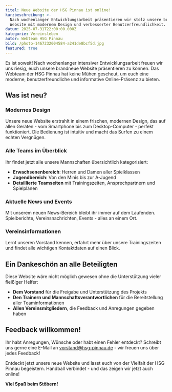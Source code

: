 ```yaml
---
titel: Neue Website der HSG Pinnau ist online!
kurzbeschreibung: >-
  Nach wochenlanger Entwicklungsarbeit präsentieren wir stolz unsere brandneue
  Website mit modernem Design und verbesserter Benutzerfreundlichkeit.
datum: 2025-07-31T22:00:00.000Z
kategorie: Vereinsleben
autor: Webteam HSG Pinnau
bild: /photo-1467232004584-a241de8bcf5d.jpg
featured: true
---
```


Es ist soweit! Nach wochenlanger intensiver Entwicklungsarbeit freuen wir uns riesig, euch unsere brandneue Website präsentieren zu können. Das Webteam der HSG Pinnau hat keine Mühen gescheut, um euch eine moderne, benutzerfreundliche und informative Online-Präsenz zu bieten.

## Was ist neu?

### Modernes Design

Unsere neue Website erstrahlt in einem frischen, modernen Design, das auf allen Geräten - vom Smartphone bis zum Desktop-Computer - perfekt funktioniert. Die Bedienung ist intuitiv und macht das Surfen zu einem echten Vergnügen.

### Alle Teams im Überblick

Ihr findet jetzt alle unsere Mannschaften übersichtlich kategorisiert:

* **Erwachsenenbereich**: Herren und Damen aller Spielklassen
* **Jugendbereich**: Von den Minis bis zur A-Jugend
* **Detaillierte Teamseiten** mit Trainingszeiten, Ansprechpartnern und Spielplänen

### Aktuelle News und Events

Mit unserem neuen News-Bereich bleibt ihr immer auf dem Laufenden. Spielberichte, Vereinsnachrichten, Events - alles an einem Ort.

### Vereinsinformationen

Lernt unseren Vorstand kennen, erfahrt mehr über unsere Trainingszeiten und findet alle wichtigen Kontaktdaten auf einen Blick.

## Ein Dankeschön an alle Beteiligten

Diese Website wäre nicht möglich gewesen ohne die Unterstützung vieler fleißiger Helfer:

* **Dem Vorstand** für die Freigabe und Unterstützung des Projekts
* **Den Trainern und Mannschaftsverantwortlichen** für die Bereitstellung aller Teaminformationen
* **Allen Vereinsmitgliedern**, die Feedback und Anregungen gegeben haben

## Feedback willkommen!

Ihr habt Anregungen, Wünsche oder habt einen Fehler entdeckt? Schreibt uns gerne eine E-Mail an [vorstand@hsg-pinnau.de](mailto:vorstand@hsg-pinnau.de) - wir freuen uns über jedes Feedback!

Entdeckt jetzt unsere neue Website und lasst euch von der Vielfalt der HSG Pinnau begeistern. Handball verbindet - und das zeigen wir jetzt auch online!

**Viel Spaß beim Stöbern!**
